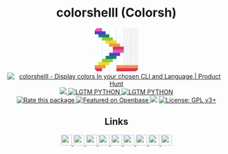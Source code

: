 <h1 align="center">colorshelll (Colorsh)</h1>
<div align="center">
  <img alt="colorshelll-icon" src="./favicon.png" width="100" height="100" />
</div>
<div align="center">
  <a href="https://www.producthunt.com/posts/colorshelll?utm_source=badge-featured&utm_medium=badge&utm_souce=badge-colorshelll" target="_blank">
    <img src="https://api.producthunt.com/widgets/embed-image/v1/featured.svg?post_id=349114&theme=light" alt="colorshelll - Display&#0032;colors&#0032;In&#0032;your&#0032;chosen&#0032;CLI&#0032;and&#0032;Language | Product Hunt" style="width: 250px; height: 54px;" width="250" height="54" />
  </a>
  <br />
  <a href="https://gitter.im/colorshelll/community?utm_source=badge&utm_medium=badge&utm_campaign=pr-badge">
    <img src="https://badges.gitter.im/colorshelll/community.svg">
  </a>  
  <a href="https://lgtm.com/projects/g/turbocolor/colorshelll/context:python">
    <img src="https://img.shields.io/lgtm/grade/python/g/turbocolor/colorshelll.svg?logo=lgtm" alt="LGTM PYTHON">
  </a>
  <a href="https://lgtm.com/projects/g/turbocolor/colorshelll/context:javascript">
    <img src="https://img.shields.io/lgtm/grade/javascript/g/turbocolor/colorshelll.svg?logo=lgtm" alt="LGTM PYTHON">
  </a>
  <br />
  <a href="https://openbase.com/js/@turbocolor/colorshelll?utm_source=embedded&amp;utm_medium=badge&amp;utm_campaign=rate-badge">
    <img alt="Rate this package" src="https://badges.openbase.com/js/rating/@turbocolor/colorshelll.svg?style=openbase" />
  </a>
  <a href="https://openbase.com/js/@turbocolor/colorshelll?utm_source=embedded&amp;utm_medium=badge&amp;utm_campaign=rate-badge">
    <img alt="Featured on Openbase" src="https://badges.openbase.com/js/featured/@turbocolor/colorshelll.svg?style=openbase" />
  </a>
  <a href="https://codeclimate.com/github/turbocolor/colorshelll/maintainability"><img src="https://api.codeclimate.com/v1/badges/313b3ba450aea230cbe4/maintainability" /></a>
  <a href="https://www.gnu.org/licenses/gpl-3.0"><img src="https://img.shields.io/badge/License-GPL%20v3%2B-blue.svg" alt="License: GPL v3+"></a>
  <h2>Links</h2>
  <a href="https://packagephobia.com/result?p=%40turbocolor%2Fcolorshelll">
    <img src="https://packagephobia.com/favicon.ico" width="25" height="25" />
  </a>
  <a href="https://bundlephobia.com/package/@turbocolor/colorshelll@0.0.4">
    <img src="https://bundlephobia.com/favicon.ico" width="25" height="25" />
  </a>
  <a href="https://cdn.jsdelivr.net/npm/@turbocolor/colorshelll/">
    <img src="https://cdn.jsdelivr.net/favicon.ico" width="25" height="25" />
  </a>
  <a href="https://unpkg.com/browse/@turbocolor/colorshelll@0.0.4/">
    <img src="https://unpkg.com/favicon.ico" width="25" height="25" />
  </a>
  <a href="https://www.npmjs.com/package/@turbocolor/colorshelll">
    <img src="https://static.npmjs.com/1996fcfdf7ca81ea795f67f093d7f449.png" width="25" height="25" />
  </a>
  <a href="https://yarn.pm/@turbocolor/colorshelll">
    <img src="https://yarnpkg.com/favicon.svg?v=775b53071ebde4f6d738805a2d9fcb72" width="25" height="25" />
  </a> 
  <a href="https://libraries.io/npm/%40turbocolor%2Fcolorshelll">
    <img src="https://libraries.io/favicon.ico" width="25" height="25" />
  </a>
  <a href="https://npm.anvaka.com/#/view/2d/%2540turbocolor%252Fcolorshelll">
    <img src="https://user-images.githubusercontent.com/95860724/173061475-cae9cadd-0e6c-4e63-9c64-aef64ed808a9.svg" width="25" height="25" />
  </a>
  <a href="https://github.com/turbocolor/colorshelll">
    <img src="https://user-images.githubusercontent.com/95860724/173062111-7a6b20c9-1217-4b1a-b6f8-32ed62acf23e.svg" width="25" height="25" />
  </a>
</div>
